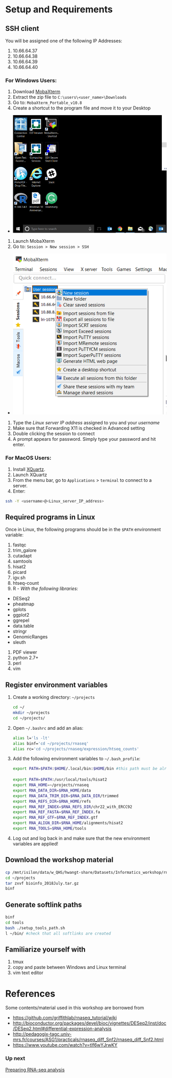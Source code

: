 # Setup and Requirements

## SSH client

You will be assigned one of the following IP Addresses:
1. 10.66.64.37
1. 10.66.64.38
1. 10.66.64.39
1. 10.66.64.40

### For Windows Users:
1. Download [MobaXterm](https://download.mobatek.net/1082018070240950/MobaXterm_Portable_v10.8.zip)
1. Extract the zip file to ```C:\users\<user_name>\Downloads```
1. Go to: ```MobaXterm_Portable_v10.8```
1. Create a shortcut to the program file and move it to your Desktop
 * ![em](images/mobaxterm0.png)
1. Launch MobaXterm
1. Go to: ```Session > New session > SSH```
 * ![em](images/mobaxterm1.png)
1. Type the *Linux server IP address* assigned to you and your *username*
1. Make sure that Forwarding X11 is checked in Advanced setting
1. Double clicking the session to connect
1. A prompt appears for password. Simply type your password and hit enter.

### For MacOS Users:
1. Install [XQuartz](https://www.xquartz.org/).
1. Launch XQuartz
1. From the menu bar, go to `Applications` > `terminal` to connect to a server.
1. Enter:
```bash
ssh -Y <username>@<Linux_server_IP_address>
```

## Required programs in Linux
Once in Linux, the following programs should be in the `$PATH` environment variable:
1. fastqc
1. trim_galore
1. cutadapt
1. samtools
1. hisat2
1. picard
1. igv.sh
1. htseq-count
1. R *- With the following libraries:*
 * DESeq2
 * pheatmap
 * gplots
 * ggplot2
 * ggrepel
 * data.table
 * stringr
 * GenomicRanges
 * sleuth
1. PDF viewer
1. python 2.7+
1. perl
1. vim

## Register environment variables
1. Create a working directory: `~/projects`

    ```bash
    cd ~/
    mkdir ~/projects
    cd ~/projects/
    ```

1. Open `~/.bashrc` and add an alias:
    ```bash
    alias l='ls -lt'
    alias binf='cd ~/projects/rnaseq'
    alias rc='cd ~/projects/rnaseq/expression/htseq_counts'
    ```

1. Add the following environment variables to `~/.bash_profile`:
    ```bash
    export PATH=$PATH:$HOME/.local/bin:$HOME/bin #this path must be already setup in ~/.bash_profile; check it out

    export PATH=$PATH:/usr/local/tools/hisat2   
    export RNA_HOME=~/projects/rnaseq
    export RNA_DATA_DIR=$RNA_HOME/data
    export RNA_DATA_TRIM_DIR=$RNA_DATA_DIR/trimmed
    export RNA_REFS_DIR=$RNA_HOME/refs
    export RNA_REF_INDEX=$RNA_REFS_DIR/chr22_with_ERCC92
    export RNA_REF_FASTA=$RNA_REF_INDEX.fa
    export RNA_REF_GTF=$RNA_REF_INDEX.gtf
    export RNA_ALIGN_DIR=$RNA_HOME/alignments/hisat2
    export RNA_TOOLS=$RNA_HOME/tools
    ```

1. Log out and log back in and make sure that the new environment variables are applied!

## Download the workshop material
```bash
cp /mnt/isilon/data/w_QHS/hwangt-share/Datasets/Informatics_workshop/rnaseq/bioinfo_2018July.tar.gz ~/projects/
cd ~/projects
tar zxvf bioinfo_2018July.tar.gz
binf
```

## Generate softlink paths
```bash
binf
cd tools
bash ./setup_tools_path.sh
l ~/bin/ #check that all softlinks are created
```

## Familiarize yourself with
1. tmux
1. copy and paste between Windows and Linux terminal
1. vim text editor

# References
Some contents/material used in this workshop are borrowed from
- https://github.com/griffithlab/rnaseq_tutorial/wiki
- http://bioconductor.org/packages/devel/bioc/vignettes/DESeq2/inst/doc/DESeq2.html#differential-expression-analysis
- http://pedagogix-tagc.univ-mrs.fr/courses/ASG1/practicals/rnaseq_diff_Snf2/rnaseq_diff_Snf2.html
- https://www.youtube.com/watch?v=tlf6wYJrwKY

### Up next
[Preparing RNA-seq analysis](01_prep_rnaseq_analysis.md)
